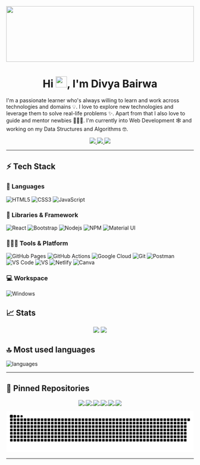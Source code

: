  <img align="center" Height="150" width="100%" src="https://th.bing.com/th/id/R.36272dbff77091e207978f78035c7f24?rik=deCpi0q7Bdud2w&riu=http%3a%2f%2fi6.glitter-graphics.org%2fpub%2f2810%2f2810026wftln79lip.gif&ehk=UIpybS7NIZhQvuSr6gudUfy9d3hIxP%2beGujsnFO8hl4%3d&risl=&pid=ImgRaw&r=0"> 
<h1 color="red" align="center"> Hi <img src="https://raw.githubusercontent.com/MartinHeinz/MartinHeinz/master/wave.gif" width="30px" height="30px">, I'm Divya Bairwa</h1>

I'm a passionate learner who's always willing to learn and work across technologies and domains 💡. I love to explore new technologies and leverage them to solve real-life problems ✨. Apart from that I also love to guide and mentor newbies 👨🏻‍💻. I'm currently into Web Development 🕸️ and working on my Data Structures and Algorithms 🤓.

<p align="center">
	<a href="https://www.linkedin.com/in/divya-bairwa-a61503220/">
		<img src="https://img.shields.io/badge/LinkedIn-0077B5?style=for-the-badge&logo=linkedin&logoColor=white" />
	</a>
        <a href="https://divyabairwa.github.io/DivyaBairwaPortfolio/">
		<img src="https://img.shields.io/badge/portfolio-1AA260?style=for-the-badge&logo=About.me&logoColor=white" />
	</a>
        <a href="mailto:divyabairwa1201@gmail.com">
		<img src="https://img.shields.io/badge/Gmail-D14836?style=for-the-badge&logo=gmail&logoColor=white" />
	</a>
</p>

---

## ⚡ Tech Stack

### 🚀 Languages

![HTML5](https://img.shields.io/badge/HTML5-E34F26?style=for-the-badge&logo=html5&logoColor=white)
![CSS3](https://img.shields.io/badge/CSS3-1572B6?style=for-the-badge&logo=css3&logoColor=white)
![JavaScript](https://img.shields.io/badge/JavaScript-323330?style=for-the-badge&logo=javascript&logoColor=F7DF1E)

### 🧩 Libraries & Framework

![React](https://img.shields.io/badge/React-20232A?style=for-the-badge&logo=react&logoColor=61DAFB)
![Bootstrap](https://img.shields.io/badge/Bootstrap-563D7C?style=for-the-badge&logo=bootstrap&logoColor=white)
![Nodejs](https://img.shields.io/badge/Node.js-339933?style=for-the-badge&logo=nodedotjs&logoColor=white)
![NPM](https://img.shields.io/badge/npm-CB3837?style=for-the-badge&logo=npm&logoColor=white)
![Material UI](https://img.shields.io/badge/Material--UI-0081CB?style=for-the-badge&logo=material-ui&logoColor=white)

### 🧑🏻‍💻 Tools & Platform

![GitHub Pages](https://img.shields.io/badge/GitHub_Pages-100000?style=for-the-badge&logo=github&logoColor=white)
![GitHub Actions](https://img.shields.io/badge/GitHub_Actions-2088FF?style=for-the-badge&logo=github-actions&logoColor=white)
![Google Cloud](https://img.shields.io/badge/Google_Cloud-4285F4?style=for-the-badge&logo=google-cloud&logoColor=white)
![Git](https://img.shields.io/badge/Git-F05032?style=for-the-badge&logo=git&logoColor=white)
![Postman](https://img.shields.io/badge/Postman-FF6C37?style=for-the-badge&logo=Postman&logoColor=white)
![VS Code](https://img.shields.io/badge/Visual_Studio_Code-0078D4?style=for-the-badge&logo=visual%20studio%20code&logoColor=white)
![VS](https://img.shields.io/badge/Visual_Studio-5C2D91?style=for-the-badge&logo=visual%20studio&logoColor=white)
![Netlify](https://img.shields.io/badge/Netlify-00C7B7?style=for-the-badge&logo=netlify&logoColor=white)
![Canva](https://img.shields.io/badge/Canva-%2300C4CC.svg?&style=for-the-badge&logo=Canva&logoColor=white)

### 💻 Workspace

![Windows](https://img.shields.io/badge/Windows-0078D6?style=for-the-badge&logo=windows&logoColor=white)


## 📈 Stats

<p align="center">
  <img width="48%" src="https://github-readme-stats.vercel.app/api?username=DivyaBairwa&show_icons=true&hide_border=true&theme=radical" />
  <img width="48%" src="https://github-readme-streak-stats.herokuapp.com/?user=DivyaBairwa&hide_border=true&theme=radical" />
</p>


## 🔝 Most used languages

  <img alt="languages" src="https://github-readme-stats.vercel.app/api/top-langs/?username=DivyaBairwa&layout=compact&hide_border=true&theme=radical" />

---

## 📕 Pinned Repositories

<p align="center">
<a href="https://github.com/gyanimishra/tmetric-clone">
  <img align="center" src="https://github-readme-stats.vercel.app/api/pin/?username=gyanimishra&repo=tmetric-clone&hide_border=true&theme=radical" />
</a>

<a href="https://github.com/AnshumaanBaaghi/InternTheory-Clone">
  <img align="center" src="https://github-readme-stats.vercel.app/api/pin/?username=AnshumaanBaaghi&repo=InternTheory-Clone&hide_border=true&theme=radical" />
</a>

<a href="https://github.com/AnshumaanBaaghi/HindustanTimes_Clone">
  <img align="center" src="https://github-readme-stats.vercel.app/api/pin/?username=AnshumaanBaaghi&repo=HindustanTimes_Clone&hide_border=true&theme=radical" />
</a>

<a href="https://github.com/AnshumaanBaaghi/Youtube_Clone">
  <img align="center" src="https://github-readme-stats.vercel.app/api/pin/?username=AnshumaanBaaghi&repo=Youtube_Clone&hide_border=true&theme=radical" />
</a>

<a href="https://github.com/AnshumaanBaaghi/Sudoku">
  <img align="center" src="https://github-readme-stats.vercel.app/api/pin/?username=AnshumaanBaaghi&repo=Sudoku&hide_border=true&theme=radical" />
</a>

<a href="https://github.com/AnshumaanBaaghi/Unit-2_Nykaa_Project">
  <img align="center" src="https://github-readme-stats.vercel.app/api/pin/?username=AnshumaanBaaghi&repo=Unit-2_Nykaa_Project&hide_border=true&theme=radical" />
</a>

</p>

<p align="center">
   <img src="https://github.com/Asmit2952/Asmit2952/blob/output/github-contribution-grid-snake.svg" alt="snake">
</p>

---
